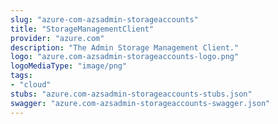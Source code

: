 ```yaml
---
slug: "azure-com-azsadmin-storageaccounts"
title: "StorageManagementClient"
provider: "azure.com"
description: "The Admin Storage Management Client."
logo: "azure.com-azsadmin-storageaccounts-logo.png"
logoMediaType: "image/png"
tags:
- "cloud"
stubs: "azure.com-azsadmin-storageaccounts-stubs.json"
swagger: "azure.com-azsadmin-storageaccounts-swagger.json"
---
```

